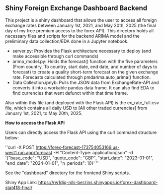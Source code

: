## Shiny Foreign Exchange Dashboard Backend 

This project is a shiny dashboard that allows the user to access all foreign exchange rates between January 1st, 2021, and May 20th, 2025 (the final day of my free premium access to the forex API). This directory holds all necessary files and scripts for the backend ARIMA model and the preliminary data collection/EDA done in a Jupyter notebook. 
- server.py: Provides the Flask architecture necessary to deploy (and make accessible through curl commands)
- arima_model.py: Holds the forecast() function with the five parameters (From country, To country, start date, end date, and number of days to forecast) to create a quality short-term forecast on the given exchange rate. Forecasts calculated through pmdarima.auto_arima() function.
- Data Collection.ipnyb: Pulls the JSON data from ExchangeRate-API and converts it into a workable pandas data frame. It can also find EDA to find currencies that went defunct within that time frame. 

Also within this file (and deployed with the Flask API) is the ex_rate_full.csv file, which contains all daily USD to [All other traded currencies] from January 1st, 2021, to May 20th, 2025.

**How to access the Flask API**

Users can directly access the Flask API using the curl command structure below:

''curl -X POST https://forex-forecast-173754053169.us-west1.run.app/forecast -H "Content-Type: application/json" -d '{"base_code": "USD", "quote_code": "GBP", "start_date": "2023-01-01", "end_date": "2024-01-01", "n_periods": 10}' ''

See the "dashboard" directory for the frontend Shiny scripts. 

Shiny App Link:
https://rw1djq-nils-berzins.shinyapps.io/forex-dashboard-stat418-final/
